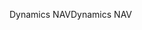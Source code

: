 <span data-ttu-id="f3493-101">Dynamics NAV</span><span class="sxs-lookup"><span data-stu-id="f3493-101">Dynamics NAV</span></span>